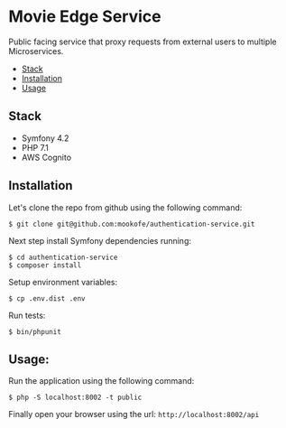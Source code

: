 # Movie Edge Service

Public facing service that proxy requests from external users to multiple Microservices.

- [Stack](#stack)
- [Installation](#installation)
- [Usage](#usage)

## Stack

* Symfony 4.2
* PHP 7.1
* AWS Cognito

## Installation

Let's clone the repo from github using the following command:

```
$ git clone git@github.com:mookofe/authentication-service.git
```

Next step install Symfony dependencies running:

```
$ cd authentication-service
$ composer install
```

Setup environment variables:

```batch
$ cp .env.dist .env
```

Run tests:

```batch
$ bin/phpunit
```

## Usage:
Run the application using the following command:

```batch
$ php -S localhost:8002 -t public
```

Finally open your browser using the url: `http://localhost:8002/api`